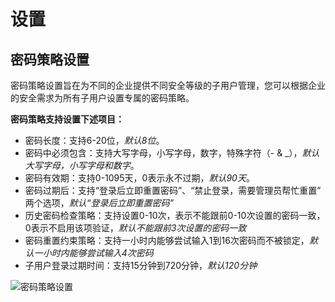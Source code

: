# 设置

## 密码策略设置

密码策略设置旨在为不同的企业提供不同安全等级的子用户管理，您可以根据企业的安全需求为所有子用户设置专属的密码策略。

**密码策略支持设置下述项目：**

- 密码长度：支持6-20位，*默认8位*。
- 密码中必须包含：支持大写字母，小写字母，数字，特殊字符（- & _），*默认大写字母，小写字母和数字*。
- 密码有效期：支持0-1095天，0表示永不过期，*默认90天*。
- 密码过期后：支持“登录后立即重置密码”、“禁止登录，需要管理员帮忙重置” 两个选项，*默认“登录后立即重置密码”*
- 历史密码检查策略：支持设置0-10次，表示不能跟前0-10次设置的密码一致，0表示不启用该项验证，*默认不能跟前3次设置的密码一致*
- 密码重置约束策略：支持一小时内能够尝试输入1到16次密码而不被锁定，*默认一小时内能够尝试输入4次密码*
- 子用户登录过期时间：支持15分钟到720分钟，*默认120分钟*

![密码策略设置](../../../../image/IAM/Setting/设置.jpg)
